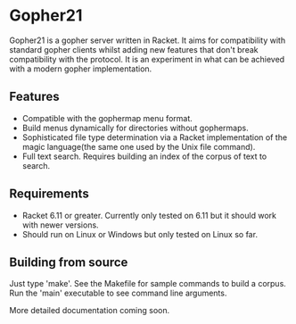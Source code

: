 Gopher21
========

Gopher21 is a gopher server written in Racket. It aims for compatibility with standard gopher clients whilst adding new features that don't break compatibility with the protocol. It is an experiment in what can be achieved with a modern gopher implementation.

## Features

* Compatible with the gophermap menu format.
* Build menus dynamically for directories without gophermaps.
* Sophisticated file type determination via a Racket implementation of the magic language(the same one used by the Unix file command).
* Full text search. Requires building an index of the corpus of text to search.

## Requirements

* Racket 6.11 or greater. Currently only tested on 6.11 but it should work with newer versions.
* Should run on Linux or Windows but only tested on Linux so far.

## Building from source

Just type 'make'. See the Makefile for sample commands to build a corpus. Run the 'main' executable to see command line arguments.


More detailed documentation coming soon.
